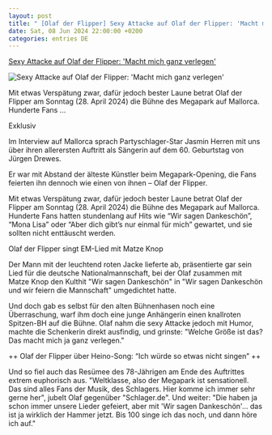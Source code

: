 ```yaml
---
layout: post
title: " [Olaf der Flipper] Sexy Attacke auf Olaf der Flipper: 'Macht mich ganz verlegen'"
date: Sat, 08 Jun 2024 22:00:00 +0200
categories: entries DE
---
```

[Sexy Attacke auf Olaf der Flipper: 'Macht mich ganz verlegen'](https://www.schlager.de/news/olaf-der-flipper-megapark-mallorca-matze-knop-flippers-b-megapark/250559/)

![Sexy Attacke auf Olaf der Flipper: 'Macht mich ganz verlegen'](https://static.schlager.de/uploads/2024/04/www.schlager.de-sexy-attacke-auf-olaf-der-flipper-macht-mich-ganz-verlegen-olaf-der-flipper-scaled-e1714319819261.jpg)

Mit etwas Verspätung zwar, dafür jedoch bester Laune betrat Olaf der Flipper am Sonntag (28. April 2024) die Bühne des Megapark auf Mallorca. Hunderte Fans ...

Exklusiv

Im Interview auf Mallorca sprach Partyschlager-Star Jasmin Herren mit uns über ihren allerersten Auftritt als Sängerin auf dem 60. Geburtstag von Jürgen Drewes.

Er war mit Abstand der älteste Künstler beim Megapark-Opening, die Fans feierten ihn dennoch wie einen von ihnen – Olaf der Flipper.

Mit etwas Verspätung zwar, dafür jedoch bester Laune betrat Olaf der Flipper am Sonntag (28. April 2024) die Bühne des Megapark auf Mallorca. Hunderte Fans hatten stundenlang auf Hits wie “Wir sagen Dankeschön”, “Mona Lisa” oder “Aber dich gibt’s nur einmal für mich” gewartet, und sie sollten nicht enttäuscht werden.

Olaf der Flipper singt EM-Lied mit Matze Knop

Der Mann mit der leuchtend roten Jacke lieferte ab, präsentierte gar sein Lied für die deutsche Nationalmannschaft, bei der Olaf zusammen mit Matze Knop den Kulthit "Wir sagen Dankeschön" in "Wir sagen Dankeschön und wir feiern die Mannschaft" umgedichtet hatte.

Und doch gab es selbst für den alten Bühnenhasen noch eine Überraschung, warf ihm doch eine junge Anhängerin einen knallroten Spitzen-BH auf die Bühne. Olaf nahm die sexy Attacke jedoch mit Humor, machte die Schenkerin direkt ausfindig, und grinste: "Welche Größe ist das? Das macht mich ja ganz verlegen."

++ Olaf der Flipper über Heino-Song: “Ich würde so etwas nicht singen” ++

Und so fiel auch das Resümee des 78-Jährigen am Ende des Auftrittes extrem euphorisch aus. "Weltklasse, also der Megapark ist sensationell. Das sind alles Fans der Musik, des Schlagers. Hier komme ich immer sehr gerne her", jubelt Olaf gegenüber "Schlager.de". Und weiter: "Die haben ja schon immer unsere Lieder gefeiert, aber mit 'Wir sagen Dankeschön'... das ist ja wirklich der Hammer jetzt. Bis 100 singe ich das noch, und dann höre ich auf."

